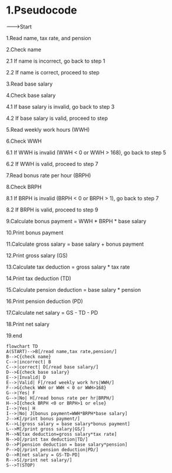 # 1.Pseudocode
--->Start 

1.Read name, tax rate, and pension 

2.Check name 

2.1 If name is incorrect, go back to step 1 

2.2 If name is correct, proceed to step 

3.Read base salary 

4.Check base salary 

4.1 If base salary is invalid, go back to step 3 

4.2 If base salary is valid, proceed to step 

5.Read weekly work hours (WWH) 

6.Check WWH 

6.1 If WWH is invalid (WWH < 0 or WWH > 168), go back to step 5 

6.2 If WWH is valid, proceed to step 7 

7.Read bonus rate per hour (BRPH) 

8.Check BRPH 

8.1 If BRPH is invalid (BRPH < 0 or BRPH > 1), go back to step 7

8.2 If BRPH is valid, proceed to step 9 

9.Calculate bonus payment = WWH * BRPH * base salary

10.Print bonus payment 

11.Calculate gross salary = base salary + bonus payment

12.Print gross salary (GS) 

13.Calculate tax deduction = gross salary * tax rate

14.Print tax deduction (TD) 

15.Calculate pension deduction = base salary * pension

16.Print pension deduction (PD) 

17.Calculate net salary = GS - TD - PD 

18.Print net salary

19.end

```mermaid
flowchart TD
A(START)-->B[/read name,tax rate,pension/]
B-->C{check name}
C-->|incorrect| B
C-->|correct| D[/read base salary/]
D-->E{check base salary}
E-->|Invalid| D
E-->|Valid| F[/read weekly work hrs|WWH/]
F-->G{check WWH or WWH < 0 or WWH>168}
G-->|Yes| F
G-->|No| H[/read bonus rate per hr|BRPH/]
H-->I{check BRPH <0 or BRPH>1 or else}
I-->|Yes| H
I-->|No| J[bonus payment=WWH*BRPH*base salary]
J-->K[/print bonus payment/]
K-->L[gross salary = base salary*bonus payment]
L-->M[/print gross salary|GS/]
M-->N[tax deduction=gross salary*tax rate]
N-->O[/print tax deduction|TD/]
O-->P[pension deduction = base salary*pension]
P-->Q[/print pension deduction|PD/]
Q-->R[net salary = GS-TD-PD]
R-->S[/print net salary/]
S-->T(STOP)


